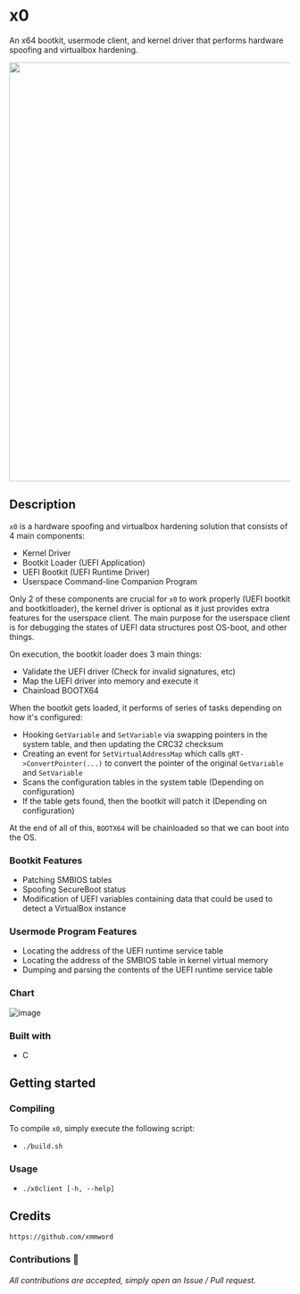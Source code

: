 # x0
An x64 bootkit, usermode client, and kernel driver that performs hardware spoofing and virtualbox hardening.

<div align="center">
    <img src=https://user-images.githubusercontent.com/105472509/207756908-b8fd715f-268a-4e44-8513-df881cc90d39.png width="750px"><br>
</div>

## Description
`x0` is a hardware spoofing and virtualbox hardening solution that consists of 4 main components:
- Kernel Driver
- Bootkit Loader (UEFI Application)
- UEFI Bootkit (UEFI Runtime Driver)
- Userspace Command-line Companion Program

Only 2 of these components are crucial for `x0` to work properly (UEFI bootkit and bootkitloader), the kernel driver is optional as it just provides extra features for the userspace client. The main purpose for the userspace client is for debugging the states of UEFI data structures post OS-boot, and other things.

On execution, the bootkit loader does 3 main things:
- Validate the UEFI driver (Check for invalid signatures, etc)
- Map the UEFI driver into memory and execute it
- Chainload BOOTX64

When the bootkit gets loaded, it performs of series of tasks depending on how it's configured:
- Hooking `GetVariable` and `SetVariable` via swapping pointers in the system table, and then updating the CRC32 checksum
- Creating an event for `SetVirtualAddressMap` which calls `gRT->ConvertPointer(...)` to convert the pointer of the original `GetVariable` and `SetVariable`
- Scans the configuration tables in the system table    (Depending on configuration)
- If the table gets found, then the bootkit will patch it (Depending on configuration)

At the end of all of this, `BOOTX64` will be chainloaded so that we can boot into the OS.

### Bootkit Features
- Patching SMBIOS tables
- Spoofing SecureBoot status
- Modification of UEFI variables containing data that could be used to detect a VirtualBox instance

### Usermode Program Features
- Locating the address of the UEFI runtime service table
- Locating the address of the SMBIOS table in kernel virtual memory
- Dumping and parsing the contents of the UEFI runtime service table

### Chart
![image](https://user-images.githubusercontent.com/105472509/205988550-80a6d34f-fdde-4a12-aa56-af762e9e353e.png)

### Built with
- C

## Getting started
### Compiling
To compile `x0`, simply execute the following script:
- `./build.sh`

### Usage
- `./x0client [-h, --help]`

## Credits
```
https://github.com/xmmword
```
### Contributions 🎉
###### All contributions are accepted, simply open an Issue / Pull request.
